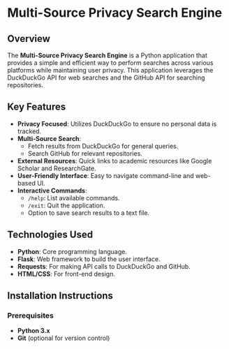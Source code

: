 # Multi-Source Privacy Search Engine

## Overview

The **Multi-Source Privacy Search Engine** is a Python application that provides a simple and efficient way to perform searches across various platforms while maintaining user privacy. This application leverages the DuckDuckGo API for web searches and the GitHub API for searching repositories.

## Key Features

- **Privacy Focused**: Utilizes DuckDuckGo to ensure no personal data is tracked.
- **Multi-Source Search**: 
  - Fetch results from DuckDuckGo for general queries.
  - Search GitHub for relevant repositories.
- **External Resources**: Quick links to academic resources like Google Scholar and ResearchGate.
- **User-Friendly Interface**: Easy to navigate command-line and web-based UI.
- **Interactive Commands**: 
  - `/help`: List available commands.
  - `/exit`: Quit the application.
  - Option to save search results to a text file.

## Technologies Used

- **Python**: Core programming language.
- **Flask**: Web framework to build the user interface.
- **Requests**: For making API calls to DuckDuckGo and GitHub.
- **HTML/CSS**: For front-end design.

## Installation Instructions

### Prerequisites

- **Python 3.x**
- **Git** (optional for version control)



